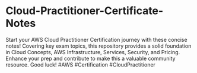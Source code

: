# Cloud-Practitioner-Certificate-Notes
Start your AWS Cloud Practitioner Certification journey with these concise notes! Covering key exam topics, this repository provides a solid foundation in Cloud Concepts, AWS Infrastructure, Services, Security, and Pricing. Enhance your prep and contribute to make this a valuable community resource. Good luck! #AWS #Certification #CloudPractitioner
